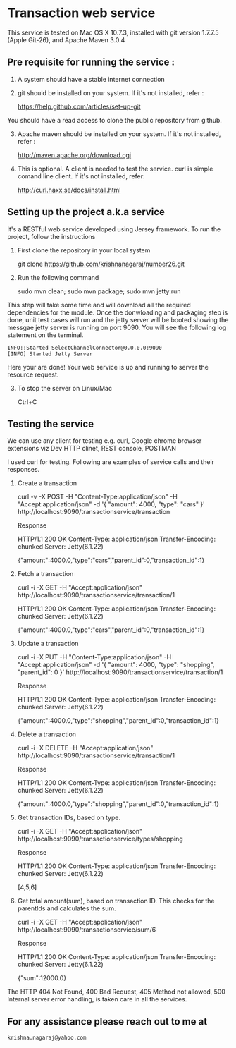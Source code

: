 Transaction web service
===========================

This service is tested on Mac OS X 10.7.3, installed with git version 1.7.7.5 (Apple Git-26), and Apache Maven 3.0.4

Pre requisite for running the service :
---------------------------------------
1) A system should have a stable internet connection

2) git should be installed on your system. If it's not installed, refer :

    https://help.github.com/articles/set-up-git

You should have a read access to clone the public repository from github.

3) Apache maven should be installed on your system. If it's not installed, refer : 

     http://maven.apache.org/download.cgi
     
4) This is optional. A client is needed to test the service. curl is simple comand line client. If it's not installed, refer:

     http://curl.haxx.se/docs/install.html


Setting up the project a.k.a service
-------------------------------------
It's a RESTful web service developed using Jersey framework. To run the project, follow the instructions

  1) First clone the repository in your local system
    
       git clone https://github.com/krishnanagaraj/number26.git
   
  2) Run the following command
     
       sudo mvn clean; sudo mvn package; sudo mvn jetty:run
     
This step will take some time and will download all the required dependencies for the module. Once the donwloading
and packaging step is done, unit test cases will run and the jetty server will be booted showing the messgae jetty server is running on port 9090. You will see the following log statement on the terminal.

	INFO::Started SelectChannelConnector@0.0.0.0:9090
	[INFO] Started Jetty Server     

Here your are done! Your web service is up and running to server the resource request.

  3) To stop the server on Linux/Mac

     	Ctrl+C

Testing the service
-------------------

We can use any client for testing e.g. curl, Google chrome browser extensions viz Dev HTTP clinet, REST console, POSTMAN

I used curl for testing. Following  are examples of service calls and their responses.

1) Create a transaction

	curl -v -X POST -H "Content-Type:application/json" -H "Accept:application/json" -d '{ "amount": 4000, "type": "cars" }' http://localhost:9090/transactionservice/transaction

	Response
	
	HTTP/1.1 200 OK
    Content-Type: application/json
    Transfer-Encoding: chunked
    Server: Jetty(6.1.22)

    {"amount":4000.0,"type":"cars","parent_id":0,"transaction_id":1}


2) Fetch a transaction

	curl -i -X GET -H "Accept:application/json" http://localhost:9090/transactionservice/transaction/1

    HTTP/1.1 200 OK
    Content-Type: application/json
    Transfer-Encoding: chunked
    Server: Jetty(6.1.22)

    {"amount":4000.0,"type":"cars","parent_id":0,"transaction_id":1}


3) Update a transaction

	curl -i -X PUT -H "Content-Type:application/json" -H "Accept:application/json" -d  '{ "amount": 4000, "type": "shopping", "parent_id": 0 }' http://localhost:9090/transactionservice/transaction/1

	Response

	HTTP/1.1 200 OK
    Content-Type: application/json
    Transfer-Encoding: chunked
    Server: Jetty(6.1.22)

    {"amount":4000.0,"type":"shopping","parent_id":0,"transaction_id":1}

4) Delete a transaction

	curl -i -X DELETE -H "Accept:application/json" http://localhost:9090/transactionservice/transaction/1

	Response

	HTTP/1.1 200 OK
    Content-Type: application/json
    Transfer-Encoding: chunked
    Server: Jetty(6.1.22)

    {"amount":4000.0,"type":"shopping","parent_id":0,"transaction_id":1}

5)	Get transaction IDs, based on type.

  	curl -i -X GET -H "Accept:application/json" http://localhost:9090/transactionservice/types/shopping

  	Response

  	HTTP/1.1 200 OK
    Content-Type: application/json
    Transfer-Encoding: chunked
    Server: Jetty(6.1.22)

    [4,5,6]

6) Get total amount(sum), based on transaction ID. This checks for the parentIds and calculates the sum.

  	curl -i -X GET -H "Accept:application/json" http://localhost:9090/transactionservice/sum/6

  	Response

  	HTTP/1.1 200 OK
    Content-Type: application/json
    Transfer-Encoding: chunked
    Server: Jetty(6.1.22)

    {"sum":12000.0}

The HTTP 404 Not Found, 400 Bad Request, 405 Method not allowed, 500 Internal server error handling, is taken care in all the services.

For any assistance please reach out to me at
-------------------------------------------
	krishna.nagaraj@yahoo.com
